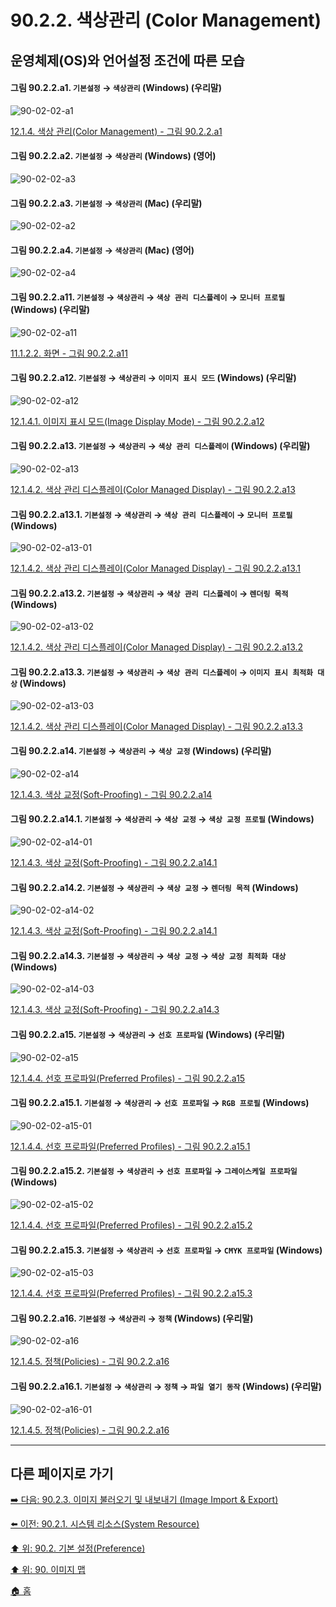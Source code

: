 # 90.2.2. 색상관리 (Color Management)
## 운영체제(OS)와 언어설정 조건에 따른 모습

<a id="90-02-02-a1"></a>

#### 그림 90.2.2.a1. `기본설정` → `색상관리` (Windows) (우리말)
![90-02-02-a1](https://github.com/wonder13662/gimp/assets/15767104/bb017670-c041-49ea-a783-c5084fb3eece)

[12.1.4. 색상 관리(Color Management) - 그림 90.2.2.a1](./12-01-04-00-color-management.md#90-02-02-a1)

<a id="90-02-02-a2"></a>

#### 그림 90.2.2.a2. `기본설정` → `색상관리` (Windows) (영어)
![90-02-02-a3](https://github.com/wonder13662/gimp/assets/15767104/fa59372d-f147-48ac-862f-03469076c758)

#### 그림 90.2.2.a3. `기본설정` → `색상관리` (Mac) (우리말)
![90-02-02-a2](https://github.com/wonder13662/gimp/assets/15767104/fed2cf8e-f004-4a68-8c00-40ef71d4228a)

#### 그림 90.2.2.a4. `기본설정` → `색상관리` (Mac) (영어)
![90-02-02-a4](https://github.com/wonder13662/gimp/assets/15767104/b9480594-ca6a-4a72-80d8-0a69833601ab)

<a id="90-02-02-a11"></a>

#### 그림 90.2.2.a11. `기본설정` → `색상관리` → `색상 관리 디스플레이` → `모니터 프로필` (Windows) (우리말)
![90-02-02-a11](https://github.com/wonder13662/gimp/assets/15767104/8c24a2e7-d20a-4782-9518-bce8d69709e6)

[11.1.2.2. 화면 - 그림 90.2.2.a11](./11-01-02-02-display.md#90-02-02-a11)

<a id="90-02-02-a12"></a>

#### 그림 90.2.2.a12. `기본설정` → `색상관리` → `이미지 표시 모드` (Windows) (우리말)
![90-02-02-a12](https://github.com/wonder13662/gimp/assets/15767104/b8fbc2f4-1627-470b-85c5-5039c6687037)

[12.1.4.1. 이미지 표시 모드(Image Display Mode) - 그림 90.2.2.a12](./12-01-04-01-image_display_mode.md#90-02-02-a12)

<a id="90-02-02-a13"></a>

#### 그림 90.2.2.a13. `기본설정` → `색상관리` → `색상 관리 디스플레이` (Windows) (우리말)
![90-02-02-a13](https://github.com/wonder13662/gimp/assets/15767104/8d5548c3-737e-4926-9ccf-5aa5b2f43571)

[12.1.4.2. 색상 관리 디스플레이(Color Managed Display) - 그림 90.2.2.a13](./12-01-04-02-color_managed_display.md#90-02-02-a13)

<a id="90-02-02-a13-01"></a>

#### 그림 90.2.2.a13.1. `기본설정` → `색상관리` → `색상 관리 디스플레이` → `모니터 프로필` (Windows)
![90-02-02-a13-01](https://github.com/wonder13662/gimp/assets/15767104/1d039db4-1285-4af9-aa91-13a1a3706567)

[12.1.4.2. 색상 관리 디스플레이(Color Managed Display) - 그림 90.2.2.a13.1](./12-01-04-02-color_managed_display.md#90-02-02-a13-01)

<a id="90-02-02-a13-02"></a>

#### 그림 90.2.2.a13.2. `기본설정` → `색상관리` → `색상 관리 디스플레이` → `렌더링 목적` (Windows)
![90-02-02-a13-02](https://github.com/wonder13662/gimp/assets/15767104/ca0d2f03-9751-4b65-8188-0ae55b653ac9)

[12.1.4.2. 색상 관리 디스플레이(Color Managed Display) - 그림 90.2.2.a13.2](./12-01-04-02-color_managed_display.md#90-02-02-a13-02)

<a id="90-02-02-a13-03"></a>

#### 그림 90.2.2.a13.3. `기본설정` → `색상관리` → `색상 관리 디스플레이` → `이미지 표시 최적화 대상` (Windows)
![90-02-02-a13-03](https://github.com/wonder13662/gimp/assets/15767104/bb9643d2-bad0-4433-a234-e879f4754124)

[12.1.4.2. 색상 관리 디스플레이(Color Managed Display) - 그림 90.2.2.a13.3](./12-01-04-02-color_managed_display.md#90-02-02-a13-03)

<a id="90-02-02-a14"></a>

#### 그림 90.2.2.a14. `기본설정` → `색상관리` → `색상 교정` (Windows) (우리말)
![90-02-02-a14](https://github.com/wonder13662/gimp/assets/15767104/e5e2e543-7220-49d0-bbe8-1521186a1717)

[12.1.4.3. 색상 교정(Soft-Proofing) - 그림 90.2.2.a14](./12-01-04-03-soft_proofing.md#90-02-02-a14)

<a id="90-02-02-a14-01"></a>

#### 그림 90.2.2.a14.1. `기본설정` → `색상관리` → `색상 교정` → `색상 교정 프로필` (Windows)
![90-02-02-a14-01](https://github.com/wonder13662/gimp/assets/15767104/53f36af3-497f-439b-9d42-11c9703ba8e7)

[12.1.4.3. 색상 교정(Soft-Proofing) - 그림 90.2.2.a14.1](./12-01-04-03-soft_proofing.md#90-02-02-a14-01)

<a id="90-02-02-a14-02"></a>

#### 그림 90.2.2.a14.2. `기본설정` → `색상관리` → `색상 교정` → `렌더링 목적` (Windows)
![90-02-02-a14-02](https://github.com/wonder13662/gimp/assets/15767104/44cffe3d-3061-4650-93d6-1acfa80accdb)

[12.1.4.3. 색상 교정(Soft-Proofing) - 그림 90.2.2.a14.1](./12-01-04-03-soft_proofing.md#90-02-02-a14-02)

<a id="90-02-02-a14-03"></a>

#### 그림 90.2.2.a14.3. `기본설정` → `색상관리` → `색상 교정` → `색상 교정 최적화 대상` (Windows)
![90-02-02-a14-03](https://github.com/wonder13662/gimp/assets/15767104/b0f3614e-4a0f-49a2-a515-b6c27b5cb012)

[12.1.4.3. 색상 교정(Soft-Proofing) - 그림 90.2.2.a14.3](./12-01-04-03-soft_proofing.md#90-02-02-a14-03)

<a id="90-02-02-a15"></a>

#### 그림 90.2.2.a15. `기본설정` → `색상관리` → `선호 프로파일` (Windows) (우리말)
![90-02-02-a15](https://github.com/wonder13662/gimp/assets/15767104/b370c353-0e9b-40b5-a1cf-2fcae3d39f09)

[12.1.4.4. 선호 프로파일(Preferred Profiles) - 그림 90.2.2.a15](./12-01-04-04-preferred_profiles.md#90-02-02-a15)

<a id="90-02-02-a15-01"></a>

#### 그림 90.2.2.a15.1. `기본설정` → `색상관리` → `선호 프로파일` → `RGB 프로필` (Windows)
![90-02-02-a15-01](https://github.com/wonder13662/gimp/assets/15767104/fde60c96-821c-4e2b-95bf-144e4ca07cfb)

[12.1.4.4. 선호 프로파일(Preferred Profiles) - 그림 90.2.2.a15.1](./12-01-04-04-preferred_profiles.md#90-02-02-a15-01)

<a id="90-02-02-a15-02"></a>

#### 그림 90.2.2.a15.2. `기본설정` → `색상관리` → `선호 프로파일` → `그레이스케일 프로파일` (Windows)
![90-02-02-a15-02](https://github.com/wonder13662/gimp/assets/15767104/2420f13f-c3e7-43ec-a396-d118786c31b8)

[12.1.4.4. 선호 프로파일(Preferred Profiles) - 그림 90.2.2.a15.2](./12-01-04-04-preferred_profiles.md#90-02-02-a15-02)

<a id="90-02-02-a15-03"></a>

#### 그림 90.2.2.a15.3. `기본설정` → `색상관리` → `선호 프로파일` → `CMYK 프로파일` (Windows)
![90-02-02-a15-03](https://github.com/wonder13662/gimp/assets/15767104/f89701cc-62f5-433a-bd3f-a4d6b2eab921)

[12.1.4.4. 선호 프로파일(Preferred Profiles) - 그림 90.2.2.a15.3](./12-01-04-04-preferred_profiles.md#90-02-02-a15-03)

<a id="90-02-02-a16"></a>

#### 그림 90.2.2.a16. `기본설정` → `색상관리` → `정책` (Windows) (우리말)
![90-02-02-a16](https://github.com/wonder13662/gimp/assets/15767104/9e71fb6c-317b-43d2-a9f7-c6043ede8d35)

[12.1.4.5. 정책(Policies) - 그림 90.2.2.a16](./12-01-04-05-policies.md#90-02-02-a16)

<a id="90-02-02-a16-01"></a>

#### 그림 90.2.2.a16.1. `기본설정` → `색상관리` → `정책` → `파일 열기 동작` (Windows) (우리말)
![90-02-02-a16-01](https://github.com/wonder13662/gimp/assets/15767104/5e58251f-0ed3-482e-9382-eb98eea865b5)

[12.1.4.5. 정책(Policies) - 그림 90.2.2.a16](./12-01-04-05-policies.md#90-02-02-a16-01)

***

## 다른 페이지로 가기

[➡️ 다음: 90.2.3. 이미지 불러오기 및 내보내기 (Image Import & Export)](./90-02-03-image-import-n-export.md)

[⬅️ 이전: 90.2.1. 시스템 리소스(System Resource)](./90-02-01-system-resource.md)

[⬆️ 위: 90.2. 기본 설정(Preference)](./90-02-00-preference.md)

[⬆️ 위: 90. 이미지 맵](./90-00-image-map.md)

[🏠 홈](./00-home.md)
